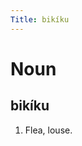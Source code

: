 ```yaml
---
Title: bikíku
---
```


Noun
================================

bikíku
----------------

1. Flea, louse.
